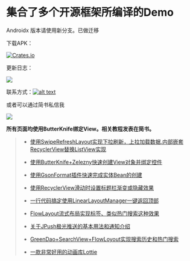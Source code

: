 # 集合了多个开源框架所编译的Demo

Androidx 版本请使用新分支。已做迁移

下载APK：

[![Crates.io](https://img.shields.io/badge/downloads-APK-blue.svg)](https://fir.im/jy28)


更新日志：

[![](https://img.shields.io/badge/Project-%E6%9B%B4%E6%96%B0%E6%97%A5%E5%BF%97-blue.svg)](https://github.com/wapchief/android-CollectionDemo/blob/master/MarkDown/%E6%9B%B4%E6%96%B0%E6%97%A5%E5%BF%97.md)

联系方式：[![alt text](http://rescdn.qqmail.com/zh_CN/htmledition/images/function/qm_open/ico_mailme_02.png)](http://mail.qq.com/cgi-bin/qm_share?t=qm_mailme&email=zLutvK_kpamqjL294q_joQ)

或者可以通过简书私信我


![](https://github.com/wapchief/android-CollectionDemo/blob/master/screenshot/device-2017-11-17-151731.png?raw=true)



__所有页面均使用ButterKnife绑定View。相关教程发表在简书。__

>
>
> * [使用SwipeRefreshLayout实现下拉刷新，上拉加载数据.内部嵌套RecyclerView替换ListView实现](http://www.jianshu.com/p/68777233c6db)
>
> * [使用ButterKnife+Zelezny快速创建View对象并绑定控件](http://www.jianshu.com/p/563dbfae567e)
>
> * [使用GsonFormat插件快速完成实体Bean的创建](http://blog.csdn.net/wapchief/article/details/52624363)
>
> * [使用RecyclerView滑动时设置标题栏渐变或隐藏效果](http://www.jianshu.com/p/1999b217b90f)
>
> * [一行代码搞定使用LinearLayoutManager一键返回顶部](http://www.jianshu.com/p/e9778888d1c3)
>
> * [FlowLayout流式布局实现标签、类似热门搜索这种效果](http://www.jianshu.com/p/caba209e7c51)
>
> * [关于JPush极光推送的基本用法和通知介绍](http://www.jianshu.com/p/17daba78454e)
>
> * [GreenDao+SearchView+FlowLoyout实现搜索历史和热门搜索](http://www.jianshu.com/p/4593f963d0fe)
>
> * [一款非常好用的动画库Lottie](http://www.jianshu.com/p/86b1103db051)
